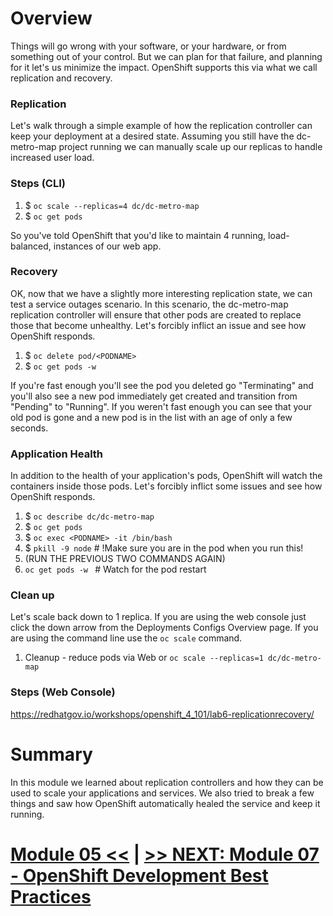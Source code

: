 # Overview 

Things will go wrong with your software, or your hardware, or from something out of your control. But we can plan for that failure, and planning for it let's us minimize the impact. OpenShift supports this via what we call replication and recovery.

### Replication

Let's walk through a simple example of how the replication controller can keep your deployment at a desired state. Assuming you still have the dc-metro-map project running we can manually scale up our replicas to handle increased user load.

### Steps (CLI)

1. $ `oc scale --replicas=4 dc/dc-metro-map`
1. $ `oc get pods`

So you've told OpenShift that you'd like to maintain 4 running, load-balanced, instances of our web app.

### Recovery

OK, now that we have a slightly more interesting replication state, we can test a service outages scenario. In this scenario, the dc-metro-map replication controller will ensure that other pods are created to replace those that become unhealthy. Let's forcibly inflict an issue and see how OpenShift responds.

1. $ `oc delete pod/<PODNAME>`
1. $ `oc get pods -w`

If you're fast enough you'll see the pod you deleted go "Terminating" and you'll also see a new pod immediately get created and transition from "Pending" to "Running". If you weren't fast enough you can see that your old pod is gone and a new pod is in the list with an age of only a few seconds.

### Application Health

In addition to the health of your application's pods, OpenShift will watch the containers inside those pods. Let's forcibly inflict some issues and see how OpenShift responds.

1. $ `oc describe dc/dc-metro-map`
1. $ `oc get pods`
1. $ `oc exec <PODNAME> -it /bin/bash`
1. $ `pkill -9 node` # !Make sure you are in the pod when you run this!
1. (RUN THE PREVIOUS TWO COMMANDS AGAIN)
1. `oc get pods -w ` # Watch for the pod restart

### Clean up

Let's scale back down to 1 replica. If you are using the web console just click the down arrow from the Deployments Configs Overview page. If you are using the command line use the `oc scale` command.

1. Cleanup - reduce pods via Web or `oc scale --replicas=1 dc/dc-metro-map`

### Steps (Web Console)

https://redhatgov.io/workshops/openshift_4_101/lab6-replicationrecovery/

# Summary

In this module we learned about replication controllers and how they can be used to scale your applications and services. We also tried to break a few things and saw how OpenShift automatically healed the service and keep it running.

# [Module 05 <<](../Module%2005%20-%20Webhooks%20and%20Rollbacks) | [>> NEXT: Module 07 - OpenShift Development Best Practices](../Module%2007%20-%20OpenShift%20Development%20Best%20Practices)
